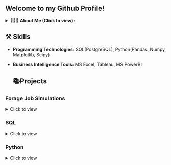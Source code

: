 ## Welcome to my Github Profile!
<details>
<summary><b> 🙋🏽‍♂ About Me (Click to view): </b></summary>
  <p> 
I'm a Data analyst keen to answer business questions by analyzing data for business growth. I have a background in Research and Information Technology, Library and Information Science to be precise with strong Information Technology skills honed through my work experience as a Librarian for over 12 years. 

A skilled data analyst with industry experience in collecting, organizing, reporting, analyzing, visualizing, interpreting and disseminating analytical findings.i am  Creative in finding solutions to problems and determining modifications for optimal use of organizational data. Organized and timely in providing staff, departmental members, and executive management with reports on specific data findings and their impact on organizational growth and success.

Currently, I freelance for organizations and individuals in data analytics-related projects.

I have excellent analytical skills and attention to detail and I am great at working in teams. I am happy working alone with my head deep in numbers or working as a motivated part of a team to consistently contribute to team efforts and organizational improvements. I am open-minded and focused on new developments in my field. 
   
  </p>
 </details>

 ## ⚒️ Skills
- **Programming Technologies:** SQL(PostgreSQL), Python(Pandas, Numpy, Matplotlib, Scipy)
 
- **Business Intelligence Tools:** MS Excel, Tableau, MS PowerBI

   ## 📚Projects

### Forage Job Simulations 
 <details>
   <summary> Click to view
   </summary>
  <ul>
    <li><a href ="https://github.com/phuad23/-Accenture-North-America---Data-Analytics-and-Visualization-Job-Simulation"> Accenture - North America, Virtual Job Simulation
    </a>  
    </li>
  </ul>
  </details>

   ### SQL
<details>
  <summary> Click to view
   </summary>
  <ul>
   <li><a href= "https://github.com/phuad23/Grocery-Store-Sales"> Grocery Store Sales - PostgreSQL
   </a></li>
   <li><a href= "https://github.com/phuad23/Analysis-of-a-Tech-Company-Customers-Satisfaction-Rating-using-SQL"> Analyzing of a Tech Company Customer Satisfaction Rating - SQL
   </a></li>
    <li><a href= "https://github.com/phuad23/Analysis-of-Motorcycle-Part-Sales"> Analyzing Motorcycle Part Sales
   </a></li>
  </ul>
 </details>

  ### Python
  <details>
   <summary> Click to view
   </summary>
    <ul>
    <li><a href= "https://github.com/phuad23/Product-Sales-Analysis"> Product Sales Analysis
   </a></li>
    <li><a href= "https://github.com/phuad23/Exploring-NYC-Public-School-Test-Result-Scores/tree/main"> Exploring NYC Public School Test Results Scores
   </a></li>
      <li><a href= "https://github.com/phuad23/Visualizing-the-History-of-Nobel-Prize-Winners"> Visualizing the History of Nobel Prize Winners
   </a></li>
    </ul>
 </details>


